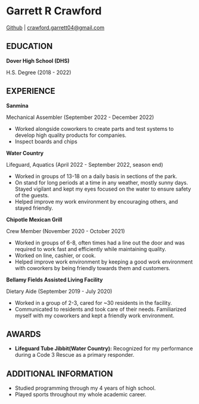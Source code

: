 # Garrett R Crawford
[Github](https://github.com/gorimee) | crawford.garrett04@gmail.com

## EDUCATION
 
**Dover High School (DHS)**

H.S. Degree (2018 - 2022)

 
## EXPERIENCE
**Sanmina**

Mechanical Assembler (September  2022 - December 2022)

* Worked alongside coworkers to create parts and test systems to develop high quality products for companies.
* Inspect boards and chips

**Water Country**

Lifeguard, Aquatics (April 2022 - September 2022, season end)

* Worked in groups of 13-18 on a daily basis in sections of the park.
* On stand for long periods at a time in any weather, mostly sunny days.  Stayed vigilant and kept my eyes focused on the water to ensure safety of the guests.
* Helped improve my work environment by encouraging others, and stayed friendly.

**Chipotle Mexican Grill**

Crew Member (November 2020 - October 2021)

* Worked in groups of 6-8, often times had a line out the door and was required to work fast and efficiently while maintaining quality.
* Worked on line, cashier, or cook.
* Helped improve work environment by keeping a good work environment with coworkers by being friendly towards them and customers.

**Bellamy Fields Assisted Living Facility**

Dietary Aide (September 2019 - July 2020)

* Worked in a group of 2-3, cared for ~30 residents in the facility.
* Communicated to residents and took care of their needs.  Familiarized myself with my coworkers and kept a friendly work environment.
 
## AWARDS

* **Lifeguard Tube Jibbit(Water Country):** Recognized for my performance during a Code 3 Rescue as a primary responder. 



## ADDITIONAL INFORMATION

* Studied programming through my 4 years of high school.
* Played sports throughout my whole academic career.
